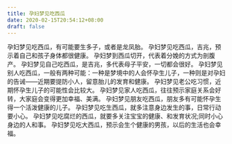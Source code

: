 ```yaml
---
title: 孕妇梦见吃西瓜
date: 2020-02-15T20:54:12+08:00
draft: false
---
```


孕妇梦见吃西瓜，有可能要生多子，或者是龙凤胎。
孕妇梦见吃西瓜，吉兆，预示着自己和孩子身体都很健康。
孕妇梦到西瓜切开，代表着分娩的方式为剖腹产。
孕妇梦见自己吃西瓜，是吉兆，多代表母子平安，一切都会很好。
孕妇梦见别人吃西瓜，一般有两种可能：一种是梦境中的人会怀孕生儿子，一种则是对孕妇的告诫——近期要提防小人，留意胎儿的发育和健康。
孕妇梦见老公吃习惯，近期怀孕生儿子的可能性会比较大。
孕妇梦见家人吃西瓜，往往预示家庭关系会好转，大家庭会变得更加幸福、美满。
孕妇梦见朋友吃西瓜，朋友多有可能怀孕生得一个活泼健康的儿子。
孕妇梦见吃生西瓜，就多注意身边发生的事，日常行动要小心。
孕妇梦见吃腐烂的西瓜，就要多关注宝宝的健康、和发育状况;同时小心身边的人和事。
孕妇梦见吃大西瓜，预示会生个健康的男孩，以后的生活也会幸福。